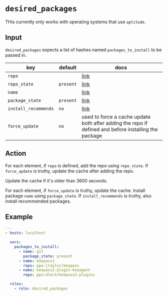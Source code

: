 # `desired_packages`

THis currently only works with operating systems that use `aptitude`.

## Input

`desired_packages` expects a list of hashes named `packages_to_install` to be passed in.

| key | default | docs |
|---|---|---|
| `repo` | | [link](https://docs.ansible.com/ansible/latest/modules/apt_repository_module.html#parameter-repo) |
| `repo_state` | `present` | [link](https://docs.ansible.com/ansible/latest/modules/apt_repository_module.html#parameter-state) |
| `name` | | [link](https://docs.ansible.com/ansible/latest/modules/apt_module.html#parameter-name) |
| `package_state` | `present` | [link](https://docs.ansible.com/ansible/latest/modules/apt_module.html#parameter-state) |
| `install_recommends` | `no` | [link](https://docs.ansible.com/ansible/latest/modules/apt_module.html#parameter-install_recommends) |
| `force_update` | `no` | used to force a cache update both after adding the repo if defined and before installing the package |

## Action

For each element, if `repo` is defined, add the repo using `repo_state`. If `force_update` is truthy, update the cache after adding the repo.

Update the cache if it's older than 3600 seconds.

For each element, if `force_update` is truthy, update the cache. Install package `name` using `package_state`. If `install_recommends` is truthy, also install recommended packages.


## Example


```yaml
---
- hosts: localhost

  vars:
    packages_to_install:
      - name: git
        package_state: present
      - name: keepass2
        repo: ppa:jtaylor/keepass
      - name: keepass2-plugin-keeagent
        repo: ppa:dlech/keepass2-plugins

  roles:
    - role: desired_packages
```
